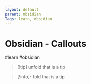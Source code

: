 ```yaml
---
layout: default
parent: Obsidian
Tags: learn, obsidian
---
```

# Obsidian - Callouts

#learn #obsidian


>[!tip] unfold
>that is a tip

>[!info]- fold
>that is a tip
